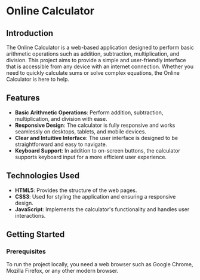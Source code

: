 # Online Calculator

## Introduction
The Online Calculator is a web-based application designed to perform basic arithmetic operations such as addition, subtraction, multiplication, and division. This project aims to provide a simple and user-friendly interface that is accessible from any device with an internet connection. Whether you need to quickly calculate sums or solve complex equations, the Online Calculator is here to help.

## Features
- **Basic Arithmetic Operations**: Perform addition, subtraction, multiplication, and division with ease.
- **Responsive Design**: The calculator is fully responsive and works seamlessly on desktops, tablets, and mobile devices.
- **Clear and Intuitive Interface**: The user interface is designed to be straightforward and easy to navigate.
- **Keyboard Support**: In addition to on-screen buttons, the calculator supports keyboard input for a more efficient user experience.

## Technologies Used
- **HTML5**: Provides the structure of the web pages.
- **CSS3**: Used for styling the application and ensuring a responsive design.
- **JavaScript**: Implements the calculator's functionality and handles user interactions.

## Getting Started

### Prerequisites
To run the project locally, you need a web browser such as Google Chrome, Mozilla Firefox, or any other modern browser.


